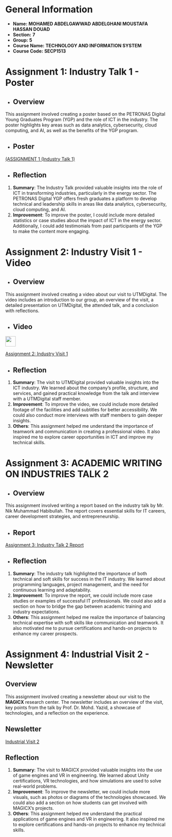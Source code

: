 # General Information
- **Name:** **MOHAMED ABDELGAWWAD ABDELGHANI MOUSTAFA HASSAN DOUAD**
- **Section:** **7**
- **Group:** **5**
- **Course Name:** **TECHNOLOGY AND INFORMATION SYSTEM**
- **Course Code:** **SECP1513**

# Assignment 1: Industry Talk 1 - Poster

- ## Overview
This assignment involved creating a poster based on the PETRONAS Digital Young Graduates Program (YGP) and the role of ICT in the industry. The poster highlights key areas such as data analytics, cybersecurity, cloud computing, and AI, as well as the benefits of the YGP program.

- ## Poster
[(ASSIGNMENT 1 (Industry Talk 1)](https://github.com/MoAbdo122004/TIS/blob/97e967bb1c1815b9d98e53dce050bad30f39c374/ASSIGNMENT%201%20(Industry%20Talk%201)%20.pdf)
- ## Reflection
1. **Summary**: The Industry Talk provided valuable insights into the role of ICT in transforming industries, particularly in the energy sector. The PETRONAS Digital YGP offers fresh graduates a platform to develop technical and leadership skills in areas like data analytics, cybersecurity, cloud computing, and AI.
2. **Improvement**: To improve the poster, I could include more detailed statistics or case studies about the impact of ICT in the energy sector. Additionally, I could add testimonials from past participants of the YGP to make the content more engaging.



# Assignment 2: Industry Visit 1 - Video

- ## Overview
This assignment involved creating a video about our visit to UTMDigital. The video includes an introduction to our group, an overview of the visit, a detailed presentation on UTMDigital, the attended talk, and a conclusion with reflections.

- ## Video
[<p align="left"> <a href="https://youtu.be/PaKAiLU_Kic" target="_blank" rel="noreferrer"> <picture> <source media="(prefers-color-scheme: dark)" srcset="https://raw.githubusercontent.com/danielcranney/readme-generator/main/public/icons/socials/youtube-dark.svg" /> <source media="(prefers-color-scheme: light)" srcset="https://raw.githubusercontent.com/danielcranney/readme-generator/main/public/icons/socials/youtube.svg" /> <img src="https://raw.githubusercontent.com/danielcranney/readme-generator/main/public/icons/socials/youtube.svg" width="32" height="32" /> </picture> </a></p>](https://youtu.be/PaKAiLU_Kic)

[Assignment 2: Industry Visit 1](https://github.com/MoAbdo122004/TIS/blob/d99ab942ad73f89653c000db6bc02f6bfba47a41/ASSIGNMENT%202%20(VIDEO)%20-%20Industrial%20visit%201.md)

- ## Reflection
1. **Summary**: The visit to UTMDigital provided valuable insights into the ICT industry. We learned about the company’s profile, structure, and services, and gained practical knowledge from the talk and interview with a UTMDigital staff member.
2. **Improvement**: To improve the video, we could include more detailed footage of the facilities and add subtitles for better accessibility. We could also conduct more interviews with staff members to gain deeper insights.
3. **Others**: This assignment helped me understand the importance of teamwork and communication in creating a professional video. It also inspired me to explore career opportunities in ICT and improve my technical skills.



# Assignment 3:  ACADEMIC WRITING ON INDUSTRIES TALK 2

- ## Overview
This assignment involved writing a report based on the industry talk by Mr. Nik Muhammad Habibullah. The report covers essential skills for IT careers, career development strategies, and entrepreneurship.

- ## Report
[Assignment 3: Industry Talk 2 Report](https://github.com/MoAbdo122004/TIS/blob/d7e1670dfdd7b7a3cee76167451fe5b58cdd4bd7/ASSIGNMENT%203%20-%20INDUSTRIAL%20TALK%202%20(Academic%20Writing)%20.pdf) 

- ## Reflection
1. **Summary**: The industry talk highlighted the importance of both technical and soft skills for success in the IT industry. We learned about programming languages, project management, and the need for continuous learning and adaptability.
2. **Improvement**: To improve the report, we could include more case studies or examples of successful IT professionals. We could also add a section on how to bridge the gap between academic training and industry expectations.
3. **Others**: This assignment helped me realize the importance of balancing technical expertise with soft skills like communication and teamwork. It also motivated me to pursue certifications and hands-on projects to enhance my career prospects.


# Assignment 4: Industrial Visit 2 - Newsletter

## Overview
This assignment involved creating a newsletter about our visit to the **MAGICX** research center. The newsletter includes an overview of the visit, key points from the talk by Prof. Dr. Mohd. Yazid, a showcase of technologies, and a reflection on the experience.

## Newsletter
[Industrial Visit 2](https://github.com/MoAbdo122004/TIS/blob/baefcd81200decb7d9ca86094e887cf27387e821/ASSIGNMENT%204%20(Industrial%20Visit%202)%20-%20NEWSLETTER.pdf)

## Reflection
1. **Summary**: The visit to MAGICX provided valuable insights into the use of game engines and VR in engineering. We learned about Unity certifications, VR technologies, and how simulations are used to solve real-world problems.
2. **Improvement**: To improve the newsletter, we could include more visuals, such as photos or diagrams of the technologies showcased. We could also add a section on how students can get involved with MAGICX’s projects.
3. **Others**: This assignment helped me understand the practical applications of game engines and VR in engineering. It also inspired me to explore certifications and hands-on projects to enhance my technical skills.
